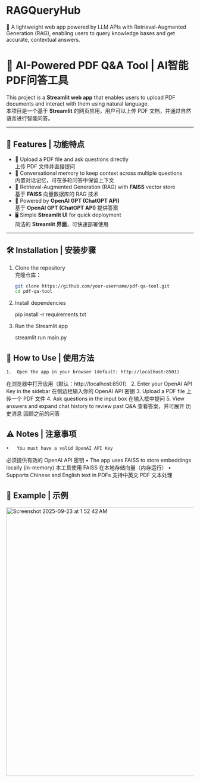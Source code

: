 # RAGQueryHub
🔎 A lightweight web app powered by LLM APIs with Retrieval-Augmented Generation (RAG), enabling users to query knowledge bases and get accurate, contextual answers.
# 📑 AI-Powered PDF Q&A Tool | AI智能PDF问答工具

This project is a **Streamlit web app** that enables users to upload PDF documents and interact with them using natural language.  
本项目是一个基于 **Streamlit** 的网页应用，用户可以上传 PDF 文档，并通过自然语言进行智能问答。

---

## 🚀 Features | 功能特点

- 📂 Upload a PDF file and ask questions directly  
  上传 PDF 文件并直接提问  
- 💬 Conversational memory to keep context across multiple questions  
  内置对话记忆，可在多轮问答中保留上下文  
- 🔎 Retrieval-Augmented Generation (RAG) with **FAISS** vector store  
  基于 **FAISS** 向量数据库的 RAG 技术  
- 🤖 Powered by **OpenAI GPT (ChatGPT API)**  
  基于 **OpenAI GPT (ChatGPT API)** 提供答案  
- 🖥️ Simple **Streamlit UI** for quick deployment  
  简洁的 **Streamlit 界面**，可快速部署使用  

---

## 🛠️ Installation | 安装步骤

1. Clone the repository  
   克隆仓库：
   ```bash
   git clone https://github.com/your-username/pdf-qa-tool.git
   cd pdf-qa-tool

2. Install dependencies

   pip install -r requirements.txt

3. Run the Streamlit app

   streamlit run main.py


## 🔑 How to Use | 使用方法
	1.	Open the app in your browser (default: http://localhost:8501)
在浏览器中打开应用（默认：http://localhost:8501）
	2.	Enter your OpenAI API Key in the sidebar
在侧边栏输入你的 OpenAI API 密钥
	3.	Upload a PDF file
上传一个 PDF 文件
	4.	Ask questions in the input box
在输入框中提问
	5.	View answers and expand chat history to review past Q&A
查看答案，并可展开 历史消息 回顾之前的问答


## ⚠️ Notes | 注意事项
	•	You must have a valid OpenAI API Key
必须提供有效的 OpenAI API 密钥
	•	The app uses FAISS to store embeddings locally (in-memory)
本工具使用 FAISS 在本地存储向量（内存运行）
	•	Supports Chinese and English text in PDFs
支持中英文 PDF 文本处理


## 🌟 Example | 示例
<img width="1164" height="721" alt="Screenshot 2025-09-23 at 1 52 42 AM" src="https://github.com/user-attachments/assets/71e46f9f-544f-4d09-9ad4-51e11047632f" />
